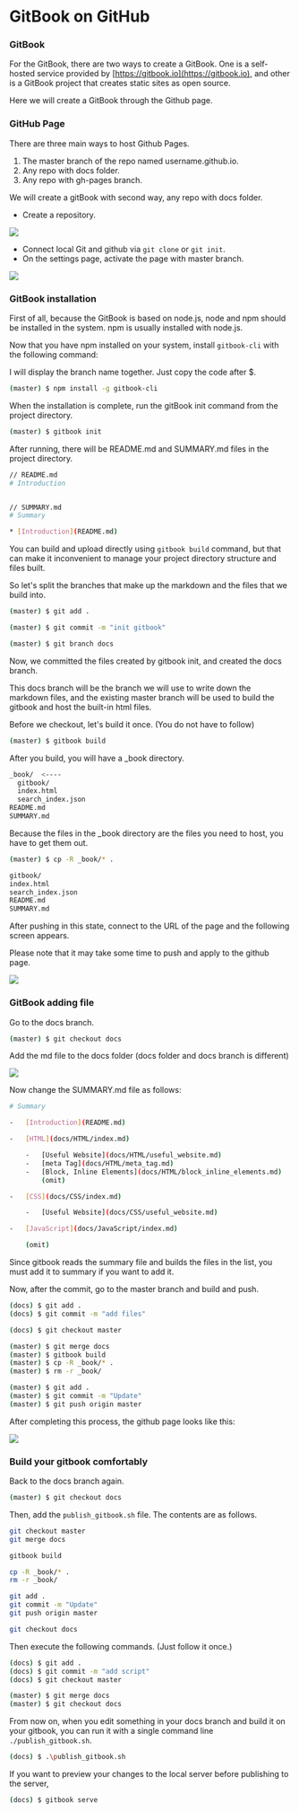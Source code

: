 # GitBook on GitHub

### GitBook

For the GitBook, there are two ways to create a GitBook. One is a self-hosted service provided by [https://gitbook.io](https://gitbook.io), and other is a GitBook project that creates static sites as open source.

Here we will create a GitBook through the Github page.

### GitHub Page

There are three main ways to host Github Pages.

1. The master branch of the repo named username.github.io.
2. Any repo with docs folder.
3. Any repo with gh-pages branch.

We will create a gitBook with second way, any repo with docs folder.

* Create a repository.

![](https://i.postimg.cc/15XRkcsK/repoMain.png)

* Connect local Git and github via `git clone` or `git init`.
* On the settings page, activate the page with master branch.

![](https://i.postimg.cc/Gt5RLVdx/github-setting-page.png)

### GitBook installation

First of all, because the GitBook is based on node.js, node and npm should be installed in the system. npm is usually installed with node.js.

Now that you have npm installed on your system, install `gitbook-cli` with the following command:

I will display the branch name together. Just copy the code after $.

```bash
(master) $ npm install -g gitbook-cli
```

When the installation is complete, run the gitBook init command from the project directory.

```bash
(master) $ gitbook init
```

After running, there will be README.md and SUMMARY.md files in the project directory.

```bash
// README.md
# Introduction


// SUMMARY.md
# Summary

* [Introduction](README.md)
```

You can build and upload directly using `gitbook build` command, but that can make it inconvenient to manage your project directory structure and files built.

So let's split the branches that make up the markdown and the files that we build into.

```bash
(master) $ git add .

(master) $ git commit -m "init gitbook"

(master) $ git branch docs
```

Now, we committed the files created by gitbook init, and created the docs branch.

This docs branch will be the branch we will use to write down the markdown files, and the existing master branch will be used to build the gitbook and host the built-in html files.

Before we checkout, let's build it once. \(You do not have to follow\)

```bash
(master) $ gitbook build
```

After you build, you will have a \_book directory.

```bash
_book/  <----
  gitbook/
  index.html
  search_index.json
README.md
SUMMARY.md
```

Because the files in the \_book directory are the files you need to host, you have to get them out.

```bash
(master) $ cp -R _book/* .
```

```bash
gitbook/
index.html
search_index.json
README.md
SUMMARY.md
```

After pushing in this state, connect to the URL of the page and the following screen appears.

Please note that it may take some time to push and apply to the github page.

![](https://i.postimg.cc/1z5R0LJs/gitbook-first-page.png)

### GitBook adding file

Go to the docs branch.

```bash
(master) $ git checkout docs
```

Add the md file to the docs folder \(docs folder and docs branch is different\)

![](https://i.postimg.cc/HnWtTWtF/gitbook-docs-folder-files.png)

Now change the SUMMARY.md file as follows:

```bash
# Summary

-   [Introduction](README.md)

-   [HTML](docs/HTML/index.md)

    -   [Useful Website](docs/HTML/useful_website.md)
    -   [meta Tag](docs/HTML/meta_tag.md)
    -   [Block, Inline Elements](docs/HTML/block_inline_elements.md)
        (omit)

-   [CSS](docs/CSS/index.md)

    -   [Useful Website](docs/CSS/useful_website.md)

-   [JavaScript](docs/JavaScript/index.md)

    (omit)
```

Since gitbook reads the summary file and builds the files in the list, you must add it to summary if you want to add it.

Now, after the commit, go to the master branch and build and push.

```bash
(docs) $ git add .
(docs) $ git commit -m "add files"

(docs) $ git checkout master

(master) $ git merge docs
(master) $ gitbook build
(master) $ cp -R _book/* .
(master) $ rm -r _book/

(master) $ git add .
(master) $ git commit -m "Update"
(master) $ git push origin master
```

After completing this process, the github page looks like this:

![](https://i.postimg.cc/L8rK5wwx/gitbook-example-page.png)

### Build your gitbook comfortably

Back to the docs branch again.

```bash
(master) $ git checkout docs
```

Then, add the `publish_gitbook.sh` file. The contents are as follows.

```bash
git checkout master
git merge docs

gitbook build

cp -R _book/* .
rm -r _book/

git add .
git commit -m "Update"
git push origin master

git checkout docs
```

Then execute the following commands. \(Just follow it once.\)

```bash
(docs) $ git add .
(docs) $ git commit -m "add script"
(docs) $ git checkout master

(master) $ git merge docs
(master) $ git checkout docs
```

From now on, when you edit something in your docs branch and build it on your gitbook, you can run it with a single command line `./publish_gitbook.sh`.

```bash
(docs) $ .\publish_gitbook.sh
```

If you want to preview your changes to the local server before publishing to the server,

```bash
(docs) $ gitbook serve
```

